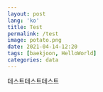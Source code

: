 ```yaml
---
layout: post
lang: 'ko'
title: Test
permalink: /test
image: potato.png
date: 2021-04-14-12:20
tags: [baekjoon, HelloWorld]
categories: data
---
```




테스트테스트테스트